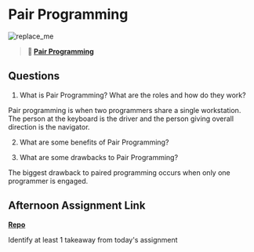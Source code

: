 # Pair Programming

![replace_me](https://codeworks.blob.core.windows.net/public/assets/img/illustrations/placeholder.svg)

> **📖 [Pair Programming](https://codeworksacademy.com/fs-student-guide/resources/wk7/01-Pair-Programming)**

## Questions

1. What is Pair Programming? What are the roles and how do they work?

Pair programming is when two programmers share a single workstation. The person at the keyboard is the driver and the person giving overall direction is the navigator.

2. What are some benefits of Pair Programming?

3. What are some drawbacks to Pair Programming?

The biggest drawback to paired programming occurs when only one programmer is engaged. 

## Afternoon Assignment Link

**[Repo](https://github.com/Max-Ball/<ASSIGNMENT_REPO>)**

Identify at least 1 takeaway from today's assignment
